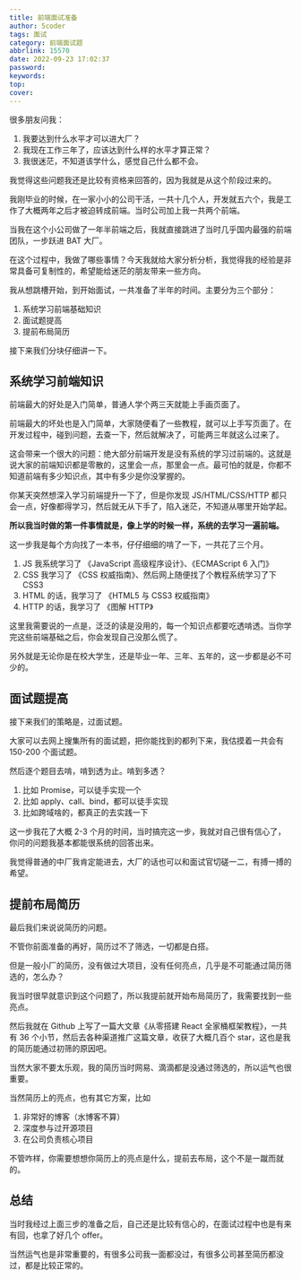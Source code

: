 ```yaml
---
title: 前端面试准备
author: 5coder
tags: 面试
category: 前端面试题
abbrlink: 15570
date: 2022-09-23 17:02:37
password:
keywords:
top:
cover:
---
```


很多朋友问我：

1. 我要达到什么水平才可以进大厂？
2. 我现在工作三年了，应该达到什么样的水平才算正常？
3. 我很迷茫，不知道该学什么，感觉自己什么都不会。

我觉得这些问题我还是比较有资格来回答的，因为我就是从这个阶段过来的。

我刚毕业的时候，在一家小小的公司干活，一共十几个人，开发就五六个，我是工作了大概两年之后才被迫转成前端。当时公司加上我一共两个前端。

当我在这个小公司做了一年半前端之后，我就直接跳进了当时几乎国内最强的前端团队，一步跃进 BAT 大厂。

在这个过程中，我做了哪些事情？今天我就给大家分析分析，我觉得我的经验是非常具备可复制性的，希望能给迷茫的朋友带来一些方向。

我从想跳槽开始，到开始面试，一共准备了半年的时间。主要分为三个部分：

1. 系统学习前端基础知识
2. 面试题提高
3. 提前布局简历

接下来我们分块仔细讲一下。

## 系统学习前端知识

前端最大的好处是入门简单，普通人学个两三天就能上手画页面了。

前端最大的坏处也是入门简单，大家随便看了一些教程，就可以上手写页面了。在开发过程中，碰到问题，去查一下，然后就解决了，可能两三年就这么过来了。

这会带来一个很大的问题：绝大部分前端开发是没有系统的学习过前端的。这就是说大家的前端知识都是零散的，这里会一点，那里会一点。最可怕的就是，你都不知道前端有多少知识点，其中有多少是你没掌握的。

你某天突然想深入学习前端提升一下了，但是你发现 JS/HTML/CSS/HTTP 都只会一点，好像都得学习，然后就无从下手了，陷入迷茫，不知道从哪里开始学起。

**所以我当时做的第一件事情就是，像上学的时候一样，系统的去学习一遍前端。**

这一步我是每个方向找了一本书，仔仔细细的啃了一下，一共花了三个月。

1. JS 我系统学习了 《JavaScript 高级程序设计》、《ECMAScript 6 入门》
2. CSS 我学习了 《CSS 权威指南》、然后网上随便找了个教程系统学习了下 CSS3
3. HTML 的话，我学习了 《HTML5 与 CSS3 权威指南》
4. HTTP 的话，我学习了 《图解 HTTP》

这里我需要说的一点是，泛泛的读是没用的，每一个知识点都要吃透啃透。当你学完这些前端基础之后，你会发现自己没那么慌了。

另外就是无论你是在校大学生，还是毕业一年、三年、五年的，这一步都是必不可少的。

## 面试题提高

接下来我们的策略是，过面试题。

大家可以去网上搜集所有的面试题，把你能找到的都列下来，我估摸着一共会有 150-200 个面试题。

然后逐个题目去啃，啃到透为止。啃到多透？

1. 比如 Promise，可以徒手实现一个
2. 比如 apply、call、bind，都可以徒手实现
3. 比如跨域啥的，都真正的去实践一下

这一步我花了大概 2-3 个月的时间，当时搞完这一步，我就对自己很有信心了，你问的问题我基本都能很系统的回答出来。

我觉得普通的中厂我肯定能进去，大厂的话也可以和面试官切磋一二，有搏一搏的希望。

## 提前布局简历

最后我们来说说简历的问题。

不管你前面准备的再好，简历过不了筛选，一切都是白搭。

但是一般小厂的简历，没有做过大项目，没有任何亮点，几乎是不可能通过简历筛选的，怎么办？

我当时很早就意识到这个问题了，所以我提前就开始布局简历了，我需要找到一些亮点。

然后我就在 Github 上写了一篇大文章《从零搭建 React 全家桶框架教程》，一共有 36 个小节，然后去各种渠道推广这篇文章，收获了大概几百个 star，这也是我的简历能通过初筛的原因吧。

当然大家不要太乐观，我的简历当时网易、滴滴都是没通过筛选的，所以运气也很重要。

当然简历上的亮点，也有其它方案，比如

1. 非常好的博客（水博客不算）
2. 深度参与过开源项目
3. 在公司负责核心项目

不管咋样，你需要想想你简历上的亮点是什么，提前去布局，这个不是一蹴而就的。

## 总结

当时我经过上面三步的准备之后，自己还是比较有信心的，在面试过程中也是有来有回，也拿了好几个 offer。

当然运气也是非常重要的，有很多公司我一面都没过，有很多公司甚至简历都没过，都是比较正常的。
